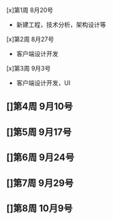 [x]第1周 8月20号
- 新建工程，技术分析，架构设计等

[x]第2周 8月27号
- 客户端设计开发

[x]第3周 9月3号
- 客户端设计开发，UI

[]第4周 9月10号
- 

[]第5周 9月17号
- 

[]第6周 9月24号
- 

[]第7周 9月29号
- 

[]第8周 10月9号
- 
